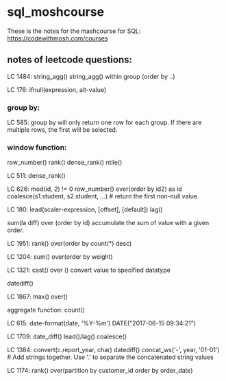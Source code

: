 # sql_moshcourse

These is the notes for the mashcourse for SQL:
https://codewithmosh.com/courses

## notes of leetcode questions:

LC 1484:
string_agg() 
string_agg() within group (order by ..)

LC 176:
ifnull(expression, alt-value)

### group by:
LC 585:
group by will only return one row for each group. If there are multiple rows, the first will be selected.

### window function: 
row_number()
rank()
dense_rank()
ntile()

LC 511:
dense_rank()

LC 626:
mod(id, 2) != 0
row_number() over(order by id2) as id
coalesce(s1.student, s2.student, ...) # return the first non-null value.

LC 180:
lead(scaler-expression, [offset], [default])
lag()

sum(la diff) over (order by id)
accumulate the sum of value with a given order.

LC 1951:
rank() over(order by count(*) desc)

LC 1204:
sum() over(order by weight)

LC 1321:
cast() over ()
convert value to specified datatype

datediff()

LC 1867:
max() over()

aggregate function:
count()

LC 615:
date-format(date, '%Y-%m')
DATE("2017-06-15 09:34:21")

LC 1709:
date_diff()
lead()/lag()
coalesce()



LC 1384:
convert(c.report_year, char)
datediff()
concat_ws('-', year, '01-01') # Add strings together. Use '.' to separate the concatenated string values

LC 1174:
rank() over(partition by customer_id order by order_date) 




